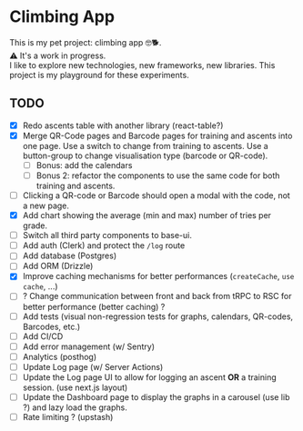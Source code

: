 # Climbing App

This is my pet project: climbing app 🤓🐕.  
⚠️ It's a work in progress.  
I like to explore new technologies, new frameworks, new libraries. This project
is my playground for these experiments.  

## TODO

- [x] Redo ascents table with another library (react-table?)
- [x] Merge QR-Code pages and Barcode pages for training and ascents into one
  page. Use a switch to change from training to ascents. Use a button-group to
  change visualisation type (barcode or QR-code).
  - [ ] Bonus: add the calendars
  - [ ] Bonus 2: refactor the components to use the same code for both
    training and ascents.
- [ ] Clicking a QR-code or Barcode should open a modal with the code, not a new page.
- [x] Add chart showing the average (min and max) number of tries per grade.
- [ ] Switch all third party components to base-ui.
- [ ] Add auth (Clerk) and protect the `/log` route
- [ ] Add database (Postgres)
- [ ] Add ORM (Drizzle)
- [x] Improve caching mechanisms for better performances (`createCache`, `use cache`, ...)
- [ ] ? Change communication between front and back from tRPC to RSC for better performance (better caching) ?
- [ ] Add tests (visual non-regression tests for graphs, calendars, QR-codes, Barcodes, etc.)
- [ ] Add CI/CD
- [ ] Add error management (w/ Sentry)
- [ ] Analytics (posthog)
- [ ] Update Log page (w/ Server Actions)
- [ ] Update the Log page UI to allow for logging an ascent **OR** a training
  session. (use next.js layout)
- [ ] Update the Dashboard page to display the graphs in a carousel (use lib ?)
  and lazy load the graphs.
- [ ] Rate limiting ? (upstash)
